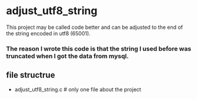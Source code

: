 # adjust_utf8_string
This project may be called code better and can be adjusted to the end of the string encoded in utf8 (65001).

### The reason I wrote this code is that the string I used before was truncated when I got the data from mysql.

## file structrue
- adjust_utf8_string.c     # only one file about the project

